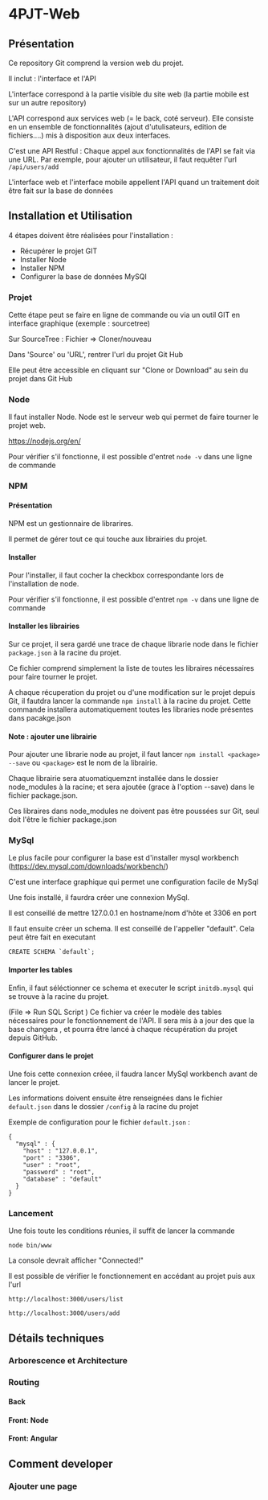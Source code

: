# 4PJT-Web

## Présentation

Ce repository Git comprend la version web du projet.

Il inclut : l'interface et l'API

L'interface correspond à la partie visible du site web (la partie mobile est sur un autre repository)

L'API correspond aux services web (= le back, coté serveur). Elle consiste en un ensemble de fonctionnalités (ajout d'utulisateurs, edition de fichiers....) mis à disposition aux deux interfaces.

C'est une API Restful : Chaque appel aux fonctionnalités de l'API se fait via une URL. Par exemple, pour ajouter un utilisateur, il faut requêter l'url `/api/users/add`

L'interface web et l'interface mobile appellent l'API quand un traitement doit être fait sur la base de données


## Installation et Utilisation

4 étapes doivent être réalisées pour l'installation :

- Récupérer le projet GIT
- Installer Node
- Installer NPM
- Configurer la base de données MySQl

### Projet

Cette étape peut se faire en ligne de commande ou via un outil GIT en interface graphique (exemple : sourcetree)

Sur SourceTree : Fichier => Cloner/nouveau 

Dans 'Source' ou 'URL', rentrer l'url du projet Git Hub

Elle peut être accessible en cliquant sur "Clone or Download" au sein du projet dans Git Hub

### Node

Il faut installer Node. Node est le serveur web qui permet de faire tourner le projet web.

https://nodejs.org/en/

Pour vérifier s'il fonctionne, il est possible d'entret `node -v` dans une ligne de commande

### NPM

#### Présentation

NPM est un gestionnaire de librarires.

Il permet de gérer tout ce qui touche aux librairies du projet.

#### Installer

Pour l'installer, il faut cocher la checkbox correspondante lors de l'installation de node.

Pour vérifier s'il fonctionne, il est possible d'entret `npm -v` dans une ligne de commande

#### Installer les librairies

Sur ce projet, il sera gardé une trace de chaque librarie node dans le fichier `package.json` à la racine du projet.

Ce fichier comprend simplement la liste de toutes les libraires nécessaires pour faire tourner le projet.

A chaque récuperation du projet ou d'une modification sur le projet depuis Git, il fautdra lancer la commande `npm install` à la racine du projet. Cette commande installera automatiquement toutes les libraries node présentes dans pacakge.json


#### Note : ajouter une librairie

Pour ajouter une librarie node au projet, il faut lancer `npm install <package> --save` ou `<package>` est le nom de la librairie. 

Chaque librairie sera atuomatiquemznt installée dans le dossier node_modules à la racine; et sera ajoutée (grace à l'option --save) dans le  fichier package.json. 

Ces libraires dans node_modules ne doivent pas être poussées sur Git, seul doit l'être le fichier package.json

### MySql

Le plus facile pour configurer la base est d'installer  mysql workbench (https://dev.mysql.com/downloads/workbench/)

C'est une interface graphique qui permet une configuration facile de MySql

Une fois installé, il faurdra créer une connexion MySql.

Il est conseillé de mettre 127.0.0.1 en hostname/nom d'hôte et 3306 en port

Il faut ensuite créer un schema. Il est conseillé de l'appeller "default".  Cela peut être fait en executant 

```
CREATE SCHEMA `default`;
```


#### Importer les tables

Enfin, il faut séléctionner ce schema et executer le script  `initdb.mysql` qui se trouve à la racine du projet.


(File => Run SQL Script )
Ce fichier va créer le modèle des tables nécessaires pour le fonctionnement de l'API. Il sera mis à a jour des que la base changera , et pourra être lancé à chaque récupération du projet depuis GitHub.


#### Configurer dans le projet

Une fois cette connexion créee, il faudra lancer MySql workbench avant de lancer le projet. 

Les informations doivent ensuite être renseignées dans le fichier `default.json` dans le dossier `/config` à la racine du projet

Exemple de configuration pour le fichier `default.json` : 

````
{
  "mysql" : {
    "host" : "127.0.0.1",
    "port" : "3306",
    "user" : "root",
    "password" : "root",
    "database" : "default"
  }
}
````

### Lancement

Une fois toute les conditions réunies, il suffit de lancer la commande 

```
node bin/www

```

La console devrait afficher "Connected!"

Il est possible de vérifier le fonctionnement en accédant au projet puis aux l'url 

`http://localhost:3000/users/list`

`http://localhost:3000/users/add`


## Détails techniques
### Arborescence et Architecture
### Routing
####	Back
#### Front: Node
#### Front: Angular



## Comment developer
### Ajouter une page
